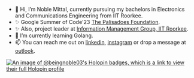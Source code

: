- 👋 Hi, I’m Noble Mittal, currently pursuing my bachelors in Electronics and Communications Engineering from IIT Roorkee.
- ✨ Google Summer of Code'23 [The Palisadoes Foundation](https://github.com/PalisadoesFoundation).
- ✨ Also, project leader at [Information Management Group, IIT Roorkee](https://github.com/IMGIITRoorkee).
- 🌱 I’m currently learning Golang.
- 📫 You can reach me out on [linkedin](https://www.linkedin.com/in/noble-mittal-4b3a511a6/), [instagram](https://www.instagram.com/being_noble03/) or drop a message at [outlook](mailto:noblemittal@outlook.com).

[![An image of @beingnoble03's Holopin badges, which is a link to view their full Holopin profile](https://holopin.me/beingnoble03)](https://holopin.io/@beingnoble03)
